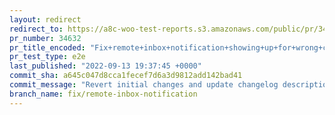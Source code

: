 ```yaml
---
layout: redirect
redirect_to: https://a8c-woo-test-reports.s3.amazonaws.com/public/pr/34632/e2e/index.html
pr_number: 34632
pr_title_encoded: "Fix+remote+inbox+notification+showing+up+for+wrong+country"
pr_test_type: e2e
last_published: "2022-09-13 19:37:45 +0000"
commit_sha: a645c047d8cca1fecef7d6a3d9812add142bad41
commit_message: "Revert initial changes and update changelog description"
branch_name: fix/remote-inbox-notification
---
```

